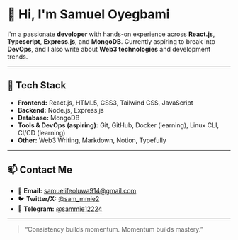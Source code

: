 # 👋 Hi, I'm Samuel Oyegbami

I'm a passionate **developer** with hands-on experience across **React.js**, **Typescript**, **Express.js**, and **MongoDB**. Currently aspiring to break into **DevOps**, and I also write about **Web3 technologies** and development trends.

---

## 🚀 Tech Stack

- **Frontend:** React.js, HTML5, CSS3, Tailwind CSS, JavaScript
- **Backend:** Node.js, Express.js
- **Database:** MongoDB
- **Tools & DevOps (aspiring):** Git, GitHub, Docker (learning), Linux CLI, CI/CD (learning)
- **Other:** Web3 Writing, Markdown, Notion, Typefully

---

## 📫 Contact Me

- 📨 **Email:** samuelifeoluwa914@gmail.com  
- 🐦 **Twitter/X:** [@sam_mmie2](https://twitter.com/sam_mmie2)  
- 💬 **Telegram:** [@sammie12224](https://t.me/sammie12224)  

---


> “Consistency builds momentum. Momentum builds mastery.”

